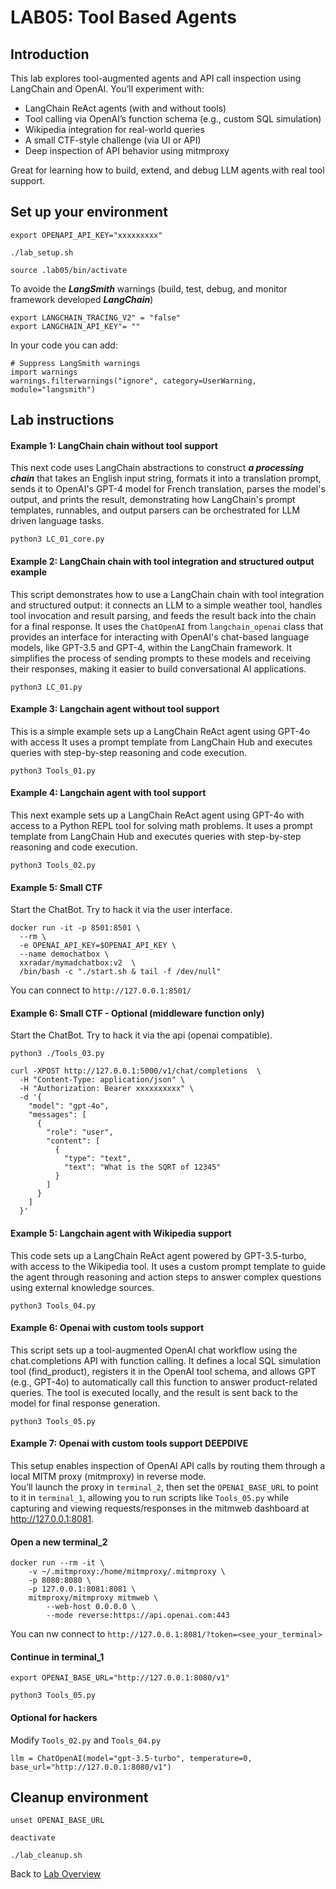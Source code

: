 # LAB05: Tool Based Agents
## Introduction
This lab explores tool-augmented agents and API call inspection using LangChain and OpenAI. You’ll experiment with:
- LangChain ReAct agents (with and without tools)
- Tool calling via OpenAI’s function schema (e.g., custom SQL simulation)
- Wikipedia integration for real-world queries
- A small CTF-style challenge (via UI or API)
- Deep inspection of API behavior using mitmproxy

Great for learning how to build, extend, and debug LLM agents with real tool support.
## Set up your environment
```
export OPENAPI_API_KEY="xxxxxxxxx"
```
```
./lab_setup.sh
```
```
source .lab05/bin/activate
```
To avoide the **_LangSmith_** warnings (build, test, debug, and monitor framework developed **_LangChain_**)
```
export LANGCHAIN_TRACING_V2" = "false"
export LANGCHAIN_API_KEY"= ""
```
In your code you can add:
```
# Suppress LangSmith warnings 
import warnings
warnings.filterwarnings("ignore", category=UserWarning, module="langsmith")
```

## Lab instructions
#### Example 1: LangChain chain without tool support
This next code uses LangChain abstractions to construct **_a processing chain_** that takes an English input string, formats it into a translation prompt, sends it to OpenAI's GPT-4 model for French translation, parses the model's output, and prints the result, demonstrating how LangChain's prompt templates, runnables, and output parsers can be orchestrated for LLM driven language tasks.
```
python3 LC_01_core.py
```
#### Example 2: LangChain chain with tool integration and structured output example
This script demonstrates how to use a LangChain chain with tool integration and structured output: it connects an LLM to a simple weather tool, handles tool invocation and result parsing, and feeds the result back into the chain for a final response. It uses the `ChatOpenAI` from `langchain_openai` class that provides an interface for interacting with OpenAI's chat-based language models, like GPT-3.5 and GPT-4, within the LangChain framework. It simplifies the process of sending prompts to these models and receiving their responses, making it easier to build conversational AI applications.
```
python3 LC_01.py
```
#### Example 3: Langchain agent without tool support
This is a simple example sets up a LangChain ReAct agent using GPT-4o with access  It uses a prompt template from LangChain Hub and executes queries with step-by-step reasoning and code execution.
```
python3 Tools_01.py
```
#### Example 4: Langchain agent with tool support
This next example sets up a LangChain ReAct agent using GPT-4o with access to a Python REPL tool for solving math problems. It uses a prompt template from LangChain Hub and executes queries with step-by-step reasoning and code execution.
```
python3 Tools_02.py
```
#### Example 5: Small CTF
Start the ChatBot. Try to hack it via the user interface.
```
docker run -it -p 8501:8501 \
  --rm \
  -e OPENAI_API_KEY=$OPENAI_API_KEY \
  --name demochatbox \
  xxradar/mymadchatbox:v2  \
  /bin/bash -c "./start.sh & tail -f /dev/null"
```
You can connect to `http://127.0.0.1:8501/`<br>

#### Example 6: Small CTF - Optional (middleware function only)
Start the ChatBot. Try to hack it via the api (openai compatible).
```
python3 ./Tools_03.py
```
```
curl -XPOST http://127.0.0.1:5000/v1/chat/completions  \
  -H "Content-Type: application/json" \
  -H "Authorization: Bearer xxxxxxxxxx" \
  -d '{
    "model": "gpt-4o",
    "messages": [
      {
        "role": "user",
        "content": [
          {
            "type": "text",
            "text": "What is the SQRT of 12345"
          }
        ]
      }
    ]
  }'
```
#### Example 5: Langchain agent with Wikipedia support
This code sets up a LangChain ReAct agent powered by GPT-3.5-turbo, with access to the Wikipedia tool. It uses a custom prompt template to guide the agent through reasoning and action steps to answer complex questions using external knowledge sources.
```
python3 Tools_04.py
```
#### Example 6: Openai with custom tools support
This script sets up a tool-augmented OpenAI chat workflow using the chat.completions API with function calling. It defines a local SQL simulation tool (find_product), registers it in the OpenAI tool schema, and allows GPT (e.g., GPT-4o) to automatically call this function to answer product-related queries. The tool is executed locally, and the result is sent back to the model for final response generation.
```
python3 Tools_05.py
```
#### Example 7: Openai with custom tools support DEEPDIVE
This setup enables inspection of OpenAI API calls by routing them through a local MITM proxy (mitmproxy) in reverse mode. <br>
You’ll launch the proxy in `terminal_2`, then set the `OPENAI_BASE_URL` to point to it in `terminal_1`, allowing you to run scripts like `Tools_05.py` while capturing and viewing requests/responses in the mitmweb dashboard at http://127.0.0.1:8081.
#### Open a new terminal_2
```
docker run --rm -it \
    -v ~/.mitmproxy:/home/mitmproxy/.mitmproxy \
    -p 8080:8080 \
    -p 127.0.0.1:8081:8081 \
    mitmproxy/mitmproxy mitmweb \
        --web-host 0.0.0.0 \
        --mode reverse:https://api.openai.com:443
```
You can nw connect to `http://127.0.0.1:8081/?token=<see_your_terminal>`
#### Continue in terminal_1
```
export OPENAI_BASE_URL="http://127.0.0.1:8080/v1"
```
```
python3 Tools_05.py
```
#### Optional for hackers
Modify `Tools_02.py` and `Tools_04.py`
```
llm = ChatOpenAI(model="gpt-3.5-turbo", temperature=0, base_url="http://127.0.0.1:8080/v1")
```

## Cleanup environment
```
unset OPENAI_BASE_URL
```
```
deactivate
```
```
./lab_cleanup.sh
```
Back to [Lab Overview](https://github.com/kubiosec-agentic/agentic-labs/blob/master/README.md#-lab-overview)
